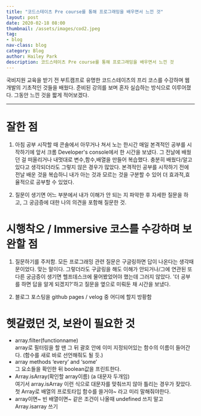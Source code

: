 ```yaml
---
title: "코드스테이츠 Pre course를 통해 프로그래밍을 배우면서 느낀 것"
layout: post
date: 2020-02-18 08:00
thumbnail: /assets/images/cod2.jpeg
tag:
- blog
nav-class: blog
category: Blog
author: Hailey Park
description: 코드스테이츠 Pre course를 통해 프로그래밍을 배우면서 느낀 것
---
```


국비지원 교육을 받기 전 부트캠프로 유명한 코드스테이츠의 프리 코스를 수강하며 웹 개발의 기초적인 것들을 배웠다. 
준비된 강의를 보며 혼자 실습하는 방식으로 이루어졌다. 그동안 느낀 것을 짧게 적어보겠다. 

-------------------------
# 잘한 점
1. 아침 공부 시작할 때 콘솔에서 아무거나 쳐서 노는 한시간
매일 본격적인 공부를 시작하기에 앞서 크롬 Developer's console에서 한 시간을 보냈다. 그 전날에 배웠던 걸 떠올리거나 내멋대로 변수,함수,배열을 만들어 복습했다. 충분히 배웠다/알고 있다고 생각되더라도 그렇지 않은 경우가 많았다. 본격적인 공부를 시작하기 전에 전날 배운 것을 복습하니 내가 아는 것과 모르는 것을 구분할 수 있어 더 효과적,효율적으로 공부할 수 있었다.

2. 질문이 생기면 어느 부분에서 내가 이해가 안 되는 지 파악한 후 자세한 질문을 하고, 그 궁금증에 대한 나의 의견을 포함해 질문한 것.

# 시행착오 / Immersive 코스를 수강하며 보완할 점
1. 질문하기를 주저함. 
모든 프로그래밍 관련 질문은 구글링하면 답이 나온다는 생각때문이었다. 맞는 말이다. 그렇더라도 구글링을 해도 이해가 안되거나/그에 연관된 또다른 궁금증이 생기면 헬프데스크에 물어봤었어야 했는데 그러지 않았다. '더 공부를 하면 답을 알게 되겠지?'하고 질문을 옆으로 미뤄둔 채 시간을 보냈다.

2. 블로그 포스팅을 github pages / velog 중 어디에 할지 방황함


# 헷갈렸던 것, 보완이 필요한 것
- array.filter(functionname)  
array로 필터링을 할 땐 그 뒤 괄호 안에 이미 지정되어있는 함수의 이름이 들어간다. (함수를 새로 바로 선언해줘도 될 듯.)
- array methods ‘every’ and ‘some’   
그 요소들을 확인한 뒤 boolean값을 프린트한다.
- Array.isArray(확인할 array이름) (a 대문자 두개임)  
여기서 array.isArray 이런 식으로 대문자를 맞춰쓰지 않아 틀리는 경우가 잦았다. 첫 Array로 배열의 프로토타입 함수를 쓸거야~ 라고 미리 말해줘야한다. 
- array이면~ 빈 배열이면~ 같은 조건이 나올때 undefined 쓰지 말고 Array.isarray 쓰기   

